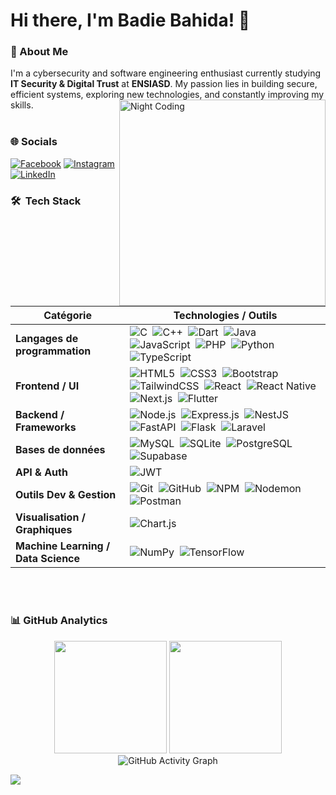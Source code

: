 <h1> Hi there, I'm Badie Bahida! 👋</h1>

### 🚀 About Me
I'm a cybersecurity and software engineering enthusiast currently studying **IT Security & Digital Trust** at **ENSIASD**.
My passion lies in building secure, efficient systems, exploring new technologies, and constantly improving my skills.
<img alt="Night Coding" src="https://github.com/abdellatif-laghjaj/abdellatif-laghjaj/assets/79521157/6c52e39f-87eb-4819-9002-6d5156389049" width="330px" align="right"/>
<br><br>
### 🌐 Socials
[![Facebook](https://img.shields.io/badge/Facebook-%231877F2.svg?logo=Facebook&logoColor=white)](https://facebook.com/badieos) [![Instagram](https://img.shields.io/badge/Instagram-%23E4405F.svg?logo=Instagram&logoColor=white)](https://instagram.com/badieos) [![LinkedIn](https://img.shields.io/badge/LinkedIn-%230077B5.svg?logo=linkedin&logoColor=white)](https://linkedin.com/in/badie-bahida) 
### 🛠 &nbsp;Tech Stack

| **Catégorie**         | **Technologies / Outils**                                                                                                                        |
|-----------------------|-------------------------------------------------------------------------------------------------------------------------------------------------|
| **Langages de programmation** | ![C](https://img.shields.io/badge/-C-05122A?style=flat&logo=c)&nbsp; ![C++](https://img.shields.io/badge/-C++-05122A?style=flat&logo=c%2B%2B)&nbsp; ![Dart](https://img.shields.io/badge/-Dart-05122A?style=flat&logo=dart)&nbsp; ![Java](https://img.shields.io/badge/-Java-05122A?style=flat&logo=openjdk)&nbsp; ![JavaScript](https://img.shields.io/badge/-JavaScript-05122A?style=flat&logo=javascript)&nbsp; ![PHP](https://img.shields.io/badge/-PHP-05122A?style=flat&logo=php)&nbsp; ![Python](https://img.shields.io/badge/-Python-05122A?style=flat&logo=python)&nbsp; ![TypeScript](https://img.shields.io/badge/-TypeScript-05122A?style=flat&logo=typescript) |
| **Frontend / UI**      | ![HTML5](https://img.shields.io/badge/-HTML5-05122A?style=flat&logo=html5)&nbsp; ![CSS3](https://img.shields.io/badge/-CSS3-05122A?style=flat&logo=css3)&nbsp; ![Bootstrap](https://img.shields.io/badge/-Bootstrap-05122A?style=flat&logo=bootstrap)&nbsp; ![TailwindCSS](https://img.shields.io/badge/-TailwindCSS-05122A?style=flat&logo=tailwind-css)&nbsp; ![React](https://img.shields.io/badge/-React-05122A?style=flat&logo=react)&nbsp; ![React Native](https://img.shields.io/badge/-React_Native-05122A?style=flat&logo=react)&nbsp; ![Next.js](https://img.shields.io/badge/-Next.js-05122A?style=flat&logo=next.js)&nbsp; ![Flutter](https://img.shields.io/badge/-Flutter-05122A?style=flat&logo=flutter) |
| **Backend / Frameworks**| ![Node.js](https://img.shields.io/badge/-Node.js-05122A?style=flat&logo=node.js)&nbsp; ![Express.js](https://img.shields.io/badge/-Express.js-05122A?style=flat&logo=express)&nbsp; ![NestJS](https://img.shields.io/badge/-NestJS-05122A?style=flat&logo=nestjs)&nbsp; ![FastAPI](https://img.shields.io/badge/-FastAPI-05122A?style=flat&logo=fastapi)&nbsp; ![Flask](https://img.shields.io/badge/-Flask-05122A?style=flat&logo=flask)&nbsp; ![Laravel](https://img.shields.io/badge/-Laravel-05122A?style=flat&logo=laravel) |
| **Bases de données**   | ![MySQL](https://img.shields.io/badge/-MySQL-05122A?style=flat&logo=mysql)&nbsp; ![SQLite](https://img.shields.io/badge/-SQLite-05122A?style=flat&logo=sqlite)&nbsp; ![PostgreSQL](https://img.shields.io/badge/-PostgreSQL-05122A?style=flat&logo=postgresql)&nbsp; ![Supabase](https://img.shields.io/badge/-Supabase-05122A?style=flat&logo=supabase) |
| **API & Auth**         | ![JWT](https://img.shields.io/badge/-JWT-05122A?style=flat&logo=json-web-tokens) |
| **Outils Dev & Gestion**| ![Git](https://img.shields.io/badge/-Git-05122A?style=flat&logo=git)&nbsp; ![GitHub](https://img.shields.io/badge/-GitHub-05122A?style=flat&logo=github)&nbsp; ![NPM](https://img.shields.io/badge/-NPM-05122A?style=flat&logo=npm)&nbsp; ![Nodemon](https://img.shields.io/badge/-Nodemon-05122A?style=flat&logo=nodemon)&nbsp; ![Postman](https://img.shields.io/badge/-Postman-05122A?style=flat&logo=postman) |
| **Visualisation / Graphiques** | ![Chart.js](https://img.shields.io/badge/-Chart.js-05122A?style=flat&logo=chart.js)                                                                           |
| **Machine Learning / Data Science** | ![NumPy](https://img.shields.io/badge/-NumPy-05122A?style=flat&logo=numpy)&nbsp; ![TensorFlow](https://img.shields.io/badge/-TensorFlow-05122A?style=flat&logo=tensorflow)    |


<br><br>

### 📊 GitHub Analytics

<div align="center">
  <img height="180em" src="https://github-readme-stats-eight-theta.vercel.app/api?username=badie16&show_icons=true&theme=algolia&include_all_commits=true&count_private=true&hide_border=true"/>
  <img height="180em" src="https://github-readme-stats-eight-theta.vercel.app/api/top-langs/?username=badie16&layout=compact&langs_count=10&theme=algolia&hide_border=true&include_all_commits=true&count_private=true"/>
</div>

<div align="center">
  <img src="https://github-readme-activity-graph.vercel.app/graph?username=badie16&theme=github-compact&hide_border=true&include_all_commits=true&count_private=true" alt="GitHub Activity Graph" />
</div>

![](https://hit.yhype.me/github/profile?user_id=badie16)
